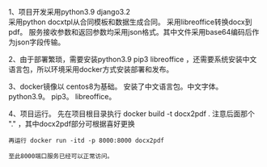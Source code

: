 1、项目开发采用python3.9  django3.2  
    采用python docxtpl从合同模板和数据生成合同。
    采用libreoffice转换docx到pdf。
    服务接收参数和返回参数均采用json格式。其中文件采用base64编码后作为json字段传输。

2、由于部署繁琐，需要安装python3.9  pip3  libreoffice ，还需要系统安装中文语言包，所以环境采用docker方式安装部署和发布。 

3、docker镜像以 centos8为基础。 安装了中文语言包。中文字体。python3.9。 pip3。 libreoffice。 

4、项目运行。
    先在项目根目录执行   docker build -t docx2pdf .
    注意后面那个 "." ，其中docx2pdf部分可根据喜好更换

    再运行 docker run -itd -p 8000:8000 docx2pdf  

    至此8000端口服务已经可以正常访问。